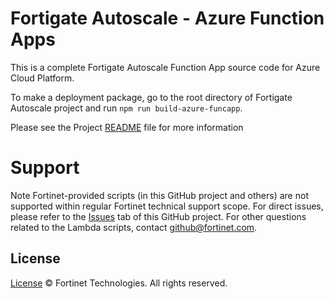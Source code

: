 # Fortigate Autoscale - Azure Function Apps

This is a complete Fortigate Autoscale Function App source code for Azure Cloud Platform.

To make a deployment package, go to the root directory of Fortigate Autoscale project and run `npm run build-azure-funcapp`.

Please see the Project [README](../README.md) file for more information

# Support
Note Fortinet-provided scripts (in this GitHub project and others) are not supported within regular Fortinet technical support scope.
For direct issues, please refer to the [Issues](https://github.com/fortinet/fortigate-autoscale/issues) tab of this GitHub project.
For other questions related to the Lambda scripts, contact [github@fortinet.com](mailto:github@fortinet.com).

## License
[License](../LICENSE) © Fortinet Technologies. All rights reserved.